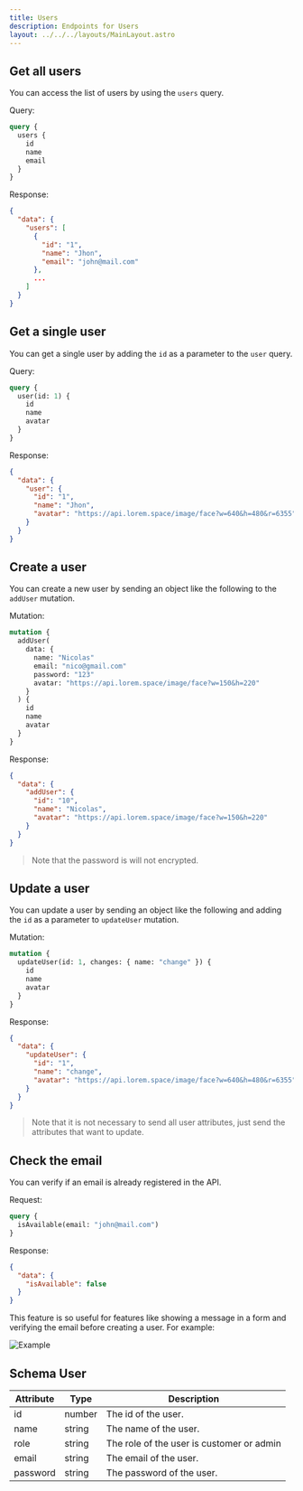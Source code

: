 ```yaml
---
title: Users
description: Endpoints for Users
layout: ../../../layouts/MainLayout.astro
---
```


## Get all users

You can access the list of users by using the `users` query.

Query:

```graphql
query {
  users {
    id
    name
    email
  }
}
```

Response:

```json
{
  "data": {
    "users": [
      {
        "id": "1",
        "name": "Jhon",
        "email": "john@mail.com"
      },
      ...
    ]
  }
}
```

## Get a single user

You can get a single user by adding the `id` as a parameter to the `user` query.

Query:

```graphql
query {
  user(id: 1) {
    id
    name
    avatar
  }
}
```

Response:

```json
{
  "data": {
    "user": {
      "id": "1",
      "name": "Jhon",
      "avatar": "https://api.lorem.space/image/face?w=640&h=480&r=6355"
    }
  }
}
```

## Create a user

You can create a new user by sending an object like the following to the `addUser` mutation.

Mutation:

```graphql
mutation {
  addUser(
    data: {
      name: "Nicolas"
      email: "nico@gmail.com"
      password: "123"
      avatar: "https://api.lorem.space/image/face?w=150&h=220"
    }
  ) {
    id
    name
    avatar
  }
}
```

Response:

```json
{
  "data": {
    "addUser": {
      "id": "10",
      "name": "Nicolas",
      "avatar": "https://api.lorem.space/image/face?w=150&h=220"
    }
  }
}
```

> Note that the password is will not encrypted.

## Update a user

You can update a user by sending an object like the following and adding the `id` as a parameter to `updateUser` mutation.

Mutation:

```graphql
mutation {
  updateUser(id: 1, changes: { name: "change" }) {
    id
    name
    avatar
  }
}
```

Response:

```json
{
  "data": {
    "updateUser": {
      "id": "1",
      "name": "change",
      "avatar": "https://api.lorem.space/image/face?w=640&h=480&r=6355"
    }
  }
}
```

> Note that it is not necessary to send all user attributes, just send the attributes that want to update.

## Check the email

You can verify if an email is already registered in the API.

Request:

```graphql
query {
  isAvailable(email: "john@mail.com")
}
```

Response:

```json
{
  "data": {
    "isAvailable": false
  }
}
```

This feature is so useful for features like showing a message in a form and verifying the email before creating a user. For example:

![Example](https://i.imgur.com/Igy8mhu.png)

## Schema User

| Attribute | Type   | Description                               |
| --------- | ------ | ----------------------------------------- |
| id        | number | The id of the user.                       |
| name      | string | The name of the user.                     |
| role      | string | The role of the user is customer or admin |
| email     | string | The email of the user.                    |
| password  | string | The password of the user.                 |
